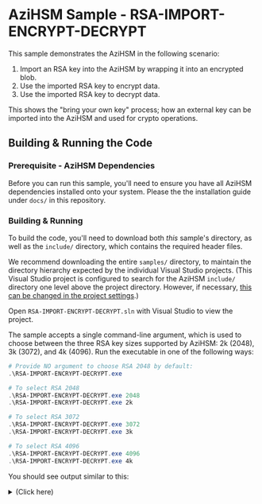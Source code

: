 AziHSM Sample - RSA-IMPORT-ENCRYPT-DECRYPT
==========================================

This sample demonstrates the AziHSM in the following scenario:

1. Import an RSA key into the AziHSM by wrapping it into an encrypted blob.
2. Use the imported RSA key to encrypt data.
3. Use the imported RSA key to decrypt data.

This shows the "bring your own key" process; how an external key can be imported into the AziHSM and used for crypto operations.

Building & Running the Code
---------------------------

### Prerequisite - AziHSM Dependencies

Before you can run this sample, you'll need to ensure you have all AziHSM dependencies installed onto your system.
Please the the installation guide under `docs/` in this repository.

### Building & Running

To build the code, you'll need to download both *this* sample's directory, as well as the `include/` directory, which contains the required header files.

We recommend downloading the entire `samples/` directory, to maintain the directory hierarchy expected by the individual Visual Studio projects.
(This Visual Studio project is configured to search for the AziHSM `include/` directory one level above the project directory. However, if necessary, [this can be changed in the project settings](https://learn.microsoft.com/en-us/cpp/build/working-with-project-properties).)

Open `RSA-IMPORT-ENCRYPT-DECRYPT.sln` with Visual Studio to view the project.

The sample accepts a single command-line argument, which is used to choose between the three RSA key sizes supported by AziHSM: 2k (2048), 3k (3072), and 4k (4096).
Run the executable in one of the following ways:

```powershell
# Provide NO argument to choose RSA 2048 by default:
.\RSA-IMPORT-ENCRYPT-DECRYPT.exe

# To select RSA 2048
.\RSA-IMPORT-ENCRYPT-DECRYPT.exe 2048
.\RSA-IMPORT-ENCRYPT-DECRYPT.exe 2k

# To select RSA 3072
.\RSA-IMPORT-ENCRYPT-DECRYPT.exe 3072
.\RSA-IMPORT-ENCRYPT-DECRYPT.exe 3k

# To select RSA 4096
.\RSA-IMPORT-ENCRYPT-DECRYPT.exe 4096
.\RSA-IMPORT-ENCRYPT-DECRYPT.exe 4k
```

You should see output similar to this:

<details>
<summary>(Click here)</summary>

```
AziHSM Demonstration: RSA Key Import --> RSA Encrypt --> RSA Decrypt
====================================================================
The imported RSA key will have a length of 2048.
Opened NCrypt Storage Provider handle: 0xb8b5c140

Step 1: Import RSA Key
----------------------
Opened handle to built-in unwrap key: 0xb8b5dcb0.
Key wrapped successfully. Key Blob Size: 1510 bytes.
Created wrapped RSA key blob: 1510 bytes of data.
Successfully imported key into AziHSM. Got handle: 0xb8b6deb0.

Step 2: Encrypt Plaintext
-------------------------
Plaintext to be encrypted: [c1 7a 73 12 cd 85 98 c1 8f 1b 84 fc b7 70 17 f3 20 43 40 de 54 ea 89 20 b9 28 f3 fc 64 63 0a ac f1 23 a1 5b 05 7d e5 9a 5a 13 d7 7d 8b 0a 77 8b 10 28 13 2e 96 c3 aa e9 d9 db bb 8c 51 0d 05 01 9c a1 b0 da e2 2c db 0a bd 93 f9 86 6a 52 f2 64 94 5d d9 55 2f 40 26 e8 5d ca 4f df 0b 6f 3a 61 97 04 41 17 2b af b6 07 15 4a 0b 5d ea 3f 0f 54 5a 0d 5e 92 2a 98 94 f3 34 64 50 e0 f5 30 b8 b0]
Successfully encrypted plaintext: 256 bytes of ciphertext.
Ciphertext: [2c b0 0f 17 e3 15 4b a8 ff a4 4c f2 43 91 3a 5f 36 49 9b fb 36 ed a2 81 28 22 95 47 a8 48 0c 6b 58 d7 c7 ec d2 3b 57 8f 89 24 cc df 0b e6 18 53 9d 4d 3f 5a d9 a4 2b 96 3c 1a 16 fc fb 63 7e 6b d5 c2 5a b0 30 d3 50 e8 f3 a6 cc 35 a4 9b ab 35 c1 ca b6 2d b8 ee 7c 72 7a 3d be 92 2d b1 84 27 75 24 13 3e 0c b7 16 7c f2 16 27 ae b7 fb f2 d8 ec c8 b5 a5 1d fc 2b 05 88 b9 16 2e 23 46 fc 20 30 59 8e 9b cd b4 5b b6 f2 94 63 31 8e 27 63 25 9f 02 a9 16 69 62 9e 6e ab 61 b1 4a d6 55 19 24 fa 05 07 f9 c2 95 ab 8d dc b1 ad 25 ea ba 9a 76 c0 88 a8 23 73 1b 39 0b c4 49 bc a0 96 70 47 9e 35 5f db 83 f1 0c ae de ae f9 b8 98 03 f7 c1 c9 8e 15 5a f0 a6 0d 7a 25 bf 11 2a e2 92 e0 5e 6f d4 da cb 0f 1e fe e6 81 5b d2 62 46 15 bc e2 02 ec 73 67 a6 f9 aa 3e 48 68 bf 97 89 b0 7e 0f 4f]

Step 3: Decrypt Ciphertext
--------------------------
Successfully decrypted ciphertext: 128 bytes of plaintext.
Decrypted plaintext: [c1 7a 73 12 cd 85 98 c1 8f 1b 84 fc b7 70 17 f3 20 43 40 de 54 ea 89 20 b9 28 f3 fc 64 63 0a ac f1 23 a1 5b 05 7d e5 9a 5a 13 d7 7d 8b 0a 77 8b 10 28 13 2e 96 c3 aa e9 d9 db bb 8c 51 0d 05 01 9c a1 b0 da e2 2c db 0a bd 93 f9 86 6a 52 f2 64 94 5d d9 55 2f 40 26 e8 5d ca 4f df 0b 6f 3a 61 97 04 41 17 2b af b6 07 15 4a 0b 5d ea 3f 0f 54 5a 0d 5e 92 2a 98 94 f3 34 64 50 e0 f5 30 b8 b0]
The decrypted ciphertext matches the original plaintext!

Cleaning Up
-----------
Freed decrypted ciphertext buffer.
Freed ciphertext buffer.
Freed plaintext buffer.
Freed imported key handle.
Freed wrapped key blob data.
Freed built-in unwrap key handle.
Freed NCrypt Storage Provider handle.
Demo succeeded!
```

Included Header Files
---------------------

You'll notice that the sample's C++ file includes multiple header files:

* `AziHSM.h`
    * This header file defines several strings that are necessary for interfacing with the AziHSM via NCrypt.
    * For more information on this file, please see [this README](../include/AziHSM/README.md).
* `RsaWrapUtils.h`
    * This header file defines helper functions related to exporting a RSA key in the PKCS#11 format.
* `Utils.h`
    * This header file defines generic helper functions used by other samples.
